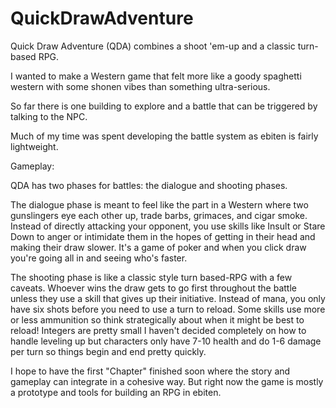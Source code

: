 # QuickDrawAdventure
Quick Draw Adventure (QDA) combines a shoot 'em-up and a classic turn-based RPG.

I wanted to make a Western game that felt more like a goody spaghetti western with some shonen vibes than something ultra-serious.

So far there is one building to explore and a battle that can be triggered by talking to the NPC.

Much of my time was spent developing the battle system as ebiten is fairly lightweight.

Gameplay:

QDA has two phases for battles: the dialogue and shooting phases.

The dialogue phase is meant to feel like the part in a Western where two gunslingers eye each other up, trade barbs, grimaces, and cigar smoke. Instead of directly attacking your opponent, you use skills like Insult or Stare Down to anger or intimidate them in the hopes of getting in their head and making their draw slower. It's a game of poker and when you click draw you're going all in and seeing who's faster. 

The shooting phase is like a classic style turn based-RPG with a few caveats. Whoever wins the draw gets to go first throughout the battle unless they use a skill that gives up their initiative. Instead of mana, you only have six shots before you need to use a turn to reload. Some skills use more or less ammunition so think strategically about when it might be best to reload! Integers are pretty small I haven't decided completely on how to handle leveling up but characters only have 7-10 health and do 1-6 damage per turn so things begin and end pretty quickly.

I hope to have the first "Chapter" finished soon where the story and gameplay can integrate in a cohesive way. But right now the game is mostly a prototype and tools for building an RPG in ebiten.
